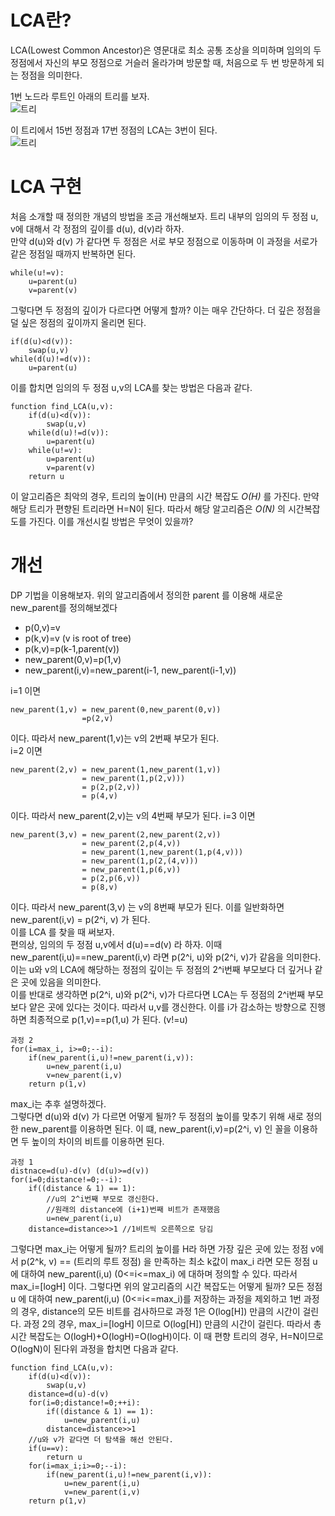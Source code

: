 # LCA란?
LCA(Lowest Common Ancestor)은 영문대로 최소 공통 조상을 의미하며 임의의 두 정점에서 자신의 부모 정점으로 거슬러 올라가며 방문할 때, 처음으로 두 번 방문하게 되는 정점을 의미한다.  
  
1번 노드라 루트인 아래의 트리를 보자.  
![트리](https://raw.githubusercontent.com/leeminseokdankook/TLE/main/Intermediate/LCA(O(logN))/Tree.png)  
  
이 트리에서 15번 정점과 17번 정점의 LCA는 3번이 된다.  
![트리](https://raw.githubusercontent.com/leeminseokdankook/TLE/main/Intermediate/LCA(O(logN))/LCA_1.png)  


# LCA 구현
처음 소개할 때 정의한 개념의 방법을 조금 개선해보자. 트리 내부의 임의의 두 정점 u, v에 대해서 각 정점의 깊이를 d(u), d(v)라 하자.  
만약 d(u)와 d(v) 가 같다면 두 정점은 서로 부모 정점으로 이동하며 이 과정을 서로가 같은 정점일 때까지 반복하면 된다.
```
while(u!=v):
    u=parent(u)
    v=parent(v)
```
그렇다면 두 정점의 깊이가 다르다면 어떻게 할까? 이는 매우 간단하다. 더 깊은 정점을 덜 싶은 정점의 깊이까지 올리면 된다.  
```
if(d(u)<d(v)):
    swap(u,v)
while(d(u)!=d(v)):
    u=parent(u)
```
이를 합치면 임의의 두 정점 u,v의 LCA를 찾는 방법은 다음과 같다.
```
function find_LCA(u,v):
    if(d(u)<d(v)):
        swap(u,v)
    while(d(u)!=d(v)):
        u=parent(u)
    while(u!=v):
        u=parent(u)
        v=parent(v)
    return u
```
이 알고리즘은 최악의 경우, 트리의 높이(H) 만큼의 시간 복잡도 *O(H)* 를 가진다. 만약 해당 트리가 편향된 트리라면 H=N이 된다. 따라서 해당 알고리즘은 *O(N)* 의 시간복잡도를 가진다. 이를 개선시킬 방법은 무엇이 있을까?

# 개선
DP 기법을 이용해보자.
위의 알고리즘에서 정의한 parent 를 이용해 새로운 new_parent를 정의해보겠다
* p(0,v)=v
* p(k,v)=v (v is root of tree)
* p(k,v)=p(k-1,parent(v))
* new_parent(0,v)=p(1,v)
* new_parent(i,v)=new_parent(i-1, new_parent(i-1,v))  

i=1 이면
```
new_parent(1,v) = new_parent(0,new_parent(0,v))  
                =p(2,v)
```
이다. 따라서 new_parent(1,v)는 v의 2번째 부모가 된다.  
i=2 이면
```
new_parent(2,v) = new_parent(1,new_parent(1,v))  
                = new_parent(1,p(2,v))) 
                = p(2,p(2,v))
                = p(4,v)
```
이다. 따라서 new_parent(2,v)는 v의 4번째 부모가 된다.
i=3 이면 
```
new_parent(3,v) = new_parent(2,new_parent(2,v))
                = new_parent(2,p(4,v))
                = new_parent(1,new_parent(1,p(4,v)))
                = new_parent(1,p(2,(4,v)))
                = new_parent(1,p(6,v))
                = p(2,p(6,v))
                = p(8,v)
```
이다. 따라서 new_parent(3,v) 는 v의 8번째 부모가 된다. 이를 일반화하면 new_parent(i,v) = p(2^i, v) 가 된다.  
이를 LCA 를 찾을 때 써보자.  
편의상, 임의의 두 정점 u,v에서 d(u)==d(v) 라 하자. 이때 new_parent(i,u)==new_parent(i,v) 라면 p(2^i, u)와 p(2^i, v)가 같음을 의미한다. 이는 u와 v의 LCA에 해당하는 정점의 깊이는 두 정점의 2^i번째 부모보다 더 깊거나 같은 곳에 있음을 의미한다.  
이를 반대로 생각하면 p(2^i, u)와 p(2^i, v)가 다르다면 LCA는 두 정점의 2^i번째 부모보다 얕은 곳에 있다는 것이다. 따라서 u,v를 갱신한다.
이를 i가 감소하는 방향으로 진행하면 최종적으로 p(1,v)==p(1,u) 가 된다. (v!=u)
```
과정 2
for(i=max_i, i>=0;--i):
    if(new_parent(i,u)!=new_parent(i,v)):
        u=new_parent(i,u)
        v=new_parent(i,v)
    return p(1,v)
```
max_i는 추후 설명하겠다.  
그렇다면 d(u)와 d(v) 가 다르면 어떻게 될까? 두 정점의 높이를 맞추기 위해 새로 정의한 new_parent를 이용하면 된다. 이 떄, new_parent(i,v)=p(2^i, v) 인 꼴을 이용하면 두 높이의 차이의 비트를 이용하면 된다.
```
과정 1
distnace=d(u)-d(v) (d(u)>=d(v))
for(i=0;distance!=0;--i):
    if((distance & 1) == 1):
        //u의 2^i번째 부모로 갱신한다.
        //원래의 distance에 (i+1)번째 비트가 존재했음
        u=new_parent(i,u)
    distance=distance>>1 //1비트씩 오른쪽으로 당김
```
그렇다면 max_i는 어떻게 될까? 트리의 높이를 H라 하면 가장 깊은 곳에 있는 정점 v에서 p(2^k, v) == (트리의 루트 정점) 을 만족하는 최소 k값이 max_i 라면 모든 정점 u 에 대하여 new_parent(i,u) (0<=i<=max_i) 에 대하며 정의할 수 있다. 따라서 max_i=\[logH\] 이다.
그렇다면 위의 알고리즘의 시간 복잡도는 어떻게 될까? 모든 정점 u 에 대하여 new_parent(i,u) (0<=i<=max_i)를 저장하는 과정을 제외하고 1번 과정의 경우, distance의 모든 비트를 검사하므로 과정 1은 O(log\[H\]) 만큼의 시간이 걸린다. 과정 2의 경우, max_i=\[logH\] 이므로 O(log\[H\]) 만큼의 시간이 걸린다. 따라서 총 시간 복잡도는 O(logH)+O(logH)=O(logH)이다. 이 때 편향 트리의 경우, H=N이므로 O(logN)이 된다위 과정을 합치면 다음과 같다.
```
function find_LCA(u,v):
    if(d(u)<d(v)):
        swap(u,v)
    distance=d(u)-d(v)
    for(i=0;distance!=0;++i):
        if((distance & 1) == 1):
            u=new_parent(i,u)
        distance=distance>>1
    //u와 v가 같다면 더 탐색을 해선 안된다.
    if(u==v):
        return u
    for(i=max_i;i>=0;--i):
        if(new_parent(i,u)!=new_parent(i,v)):
            u=new_parent(i,u)
            v=new_parent(i,v)
    return p(1,v)
```
